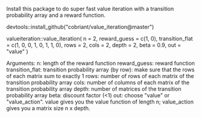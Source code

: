 Install this package to do super fast value iteration with a transition probability array and a reward function.

devtools::install_github("cobriant/value_iteration@master")

valueiteration::value_iteration(
  n = 2, 
  reward_guess = c(1, 0), 
  transition_flat = c(1, 0, 0, 1, 0, 1, 1, 0), 
  rows = 2, 
  cols = 2, 
  depth = 2, 
  beta = 0.9, 
  out = "value" 
  )

Arguments:
n: length of the reward function
reward_guess: reward function
transition_flat: transition probability array (by row): make sure that the rows of each matrix sum to exactly 1
rows: number of rows of each matrix of the transition probability array
cols: number of columns of each matrix of the transition probability array
depth: number of matrices of the transition probability array
beta: discount factor (<1)
out: choose "value" or "value_action". value gives you the value function of length n; value_action gives you a matrix size n x depth.

